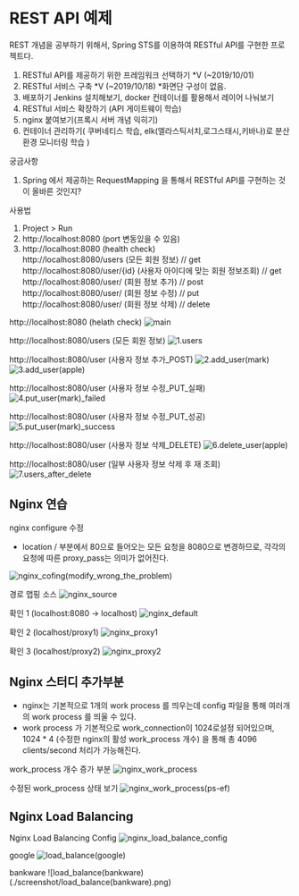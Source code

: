 # REST API 예제

REST 개념을 공부하기 위해서, Spring STS를 이용하여 RESTful API를 구현한 프로젝트다.


1. RESTful API를 제공하기 위한 프레임워크 선택하기 *V (~2019/10/01)
2. RESTful 서비스 구축 *V (~2019/10/18) *화면단 구성이 없음.
3. 배포하기 Jenkins 설치해보기, docker 컨테이너를 활용해서 레이어 나눠보기
4. RESTful 서비스 확장하기 (API 게이트웨이 학습)
5. nginx 붙여보기(프록시 서버 개념 익히기)
6. 컨테이너 관리하기( 쿠버네티스 학습, elk(엘라스틱서치,로그스태시,키바나)로 분산 환경 모니터링 학습 )


궁금사항
1. Spring 에서 제공하는 RequestMapping 을 통해서 RESTful API를 구현하는 것이 올바른 것인지?


사용법
1. Project > Run
2. http://localhost:8080 (port 변동있을 수 있음)
3. http://localhost:8080 (health check)  
   http://localhost:8080/users (모든 회원 정보) // get  
   http://localhost:8080/user/{id} (사용자 아이디에 맞는 회원 정보조회) // get  
   http://localhost:8080/user/ (회원 정보 추가) // post  
   http://localhost:8080/user/ (회원 정보 수정) // put  
   http://localhost:8080/user/ (회원 정보 삭제) // delete

http://localhost:8080 (helath check)
![main](./screenshot/0.main.png)   

http://localhost:8080/users (모든 회원 정보)
![1.users](./screenshot/1.users.png)

http://localhost:8080/user (사용자 정보 추가_POST)
![2.add_user(mark)](./screenshot/2.add_user(mark).png)
![3.add_user(apple)](./screenshot/3.add_user(apple).png)

http://localhost:8080/user (사용자 정보 수정_PUT_실패)
![4.put_user(mark)_failed](./screenshot/4.put_user(mark)_failed.png)

http://localhost:8080/user (사용자 정보 수정_PUT_성공)
![5.put_user(mark)_success](./screenshot/5.put_user(mark)_success.png)

http://localhost:8080/user (사용자 정보 삭제_DELETE)
![6.delete_user(apple)](./screenshot/6.delete_user(apple).png)

http://localhost:8080/user (일부 사용자 정보 삭제 후 재 조회)
![7.users_after_delete](./screenshot/7.users_after_delete.png)

Nginx 연습
----------

nginx configure 수정
- location / 부분에서 80으로 들어오는 모든 요청을 8080으로 변경하므로, 각각의 요청에 따른 proxy_pass는 의미가 없어진다.

![nginx_cofing(modify_wrong_the_problem)](./screenshot/nginx_cofing(modify_wrong_the_problem).png)

경로 맵핑 소스
![nginx_source](./screenshot/nginx_source.png)

확인 1 (localhost:8080 -> localhost)
![nginx_default](./screenshot/nginx_default.png)

확인 2 (localhost/proxy1)
![nginx_proxy1](./screenshot/nginx_proxy1.png)

확인 3 (localhost/proxy2)
![nginx_proxy2](./screenshot/nginx_proxy2.png) 


Nginx 스터디 추가부분
-----------

- nginx는 기본적으로 1개의 work process 를 띄우는데 config 파일을 통해 여러개의 work process 를 띄울 수 있다.
- work process 가 기본적으로 work_connection이 1024로설정 되어있으며, 1024 * 4 (수정한 nginx의 활성 work_process 개수) 을 통해 총 4096 clients/second 처리가 가능해진다.

work_process 개수 증가 부분
![nginx_work_process](./screenshot/nginx_work_process.png)

수정된 work_process 상태 보기
![nginx_work_process(ps-ef)](./screenshot/nginx_work_process(ps-ef).png)

Nginx Load Balancing 
-----------

Nginx Load Balancing Config
![nginx_load_balance_config](./screenshot/nginx_load_balance.config.png)

google
![load_balance(google)](./screenshot/load_balance(google).png)

bankware
![load_balance(bankware)(./screenshot/load_balance(bankware).png)
